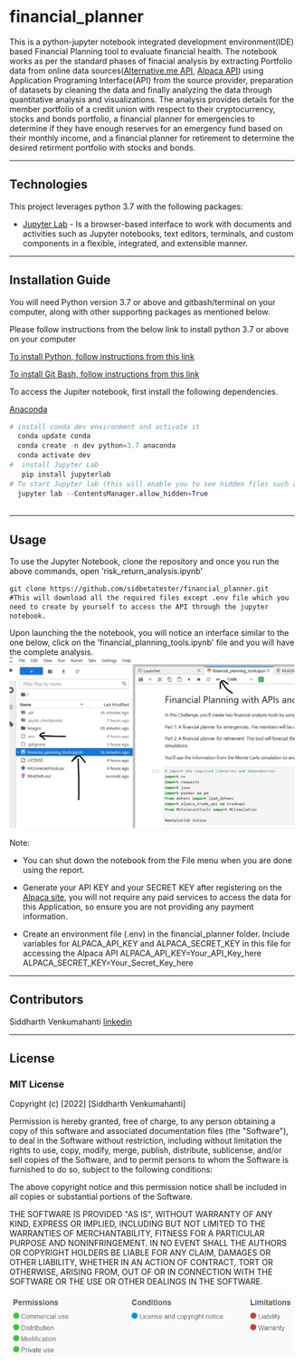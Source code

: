 # financial_planner

This is a python-jupyter notebook integrated development environment(IDE) based Financial Planning tool to evaluate financial health. The notebook works as per the standard phases of finacial analysis by extracting Portfolio data from online data sources([Alternative.me API](https://alternative.me/crypto/api/), [Alpaca API](https://alpaca.markets/docs/api-references/)) using Application Programing Interface(API) from the source provider, preparation of datasets by cleaning the data and finally analyzing the data through quantitative analysis and visualizations. The analysis provides details for the member portfolio of a credit union with respect to their cryptocurrency, stocks and bonds portfolio, a financial planner for emergencies to determine if they have enough reserves for an emergency fund based on their monthly income, and a financial planner for retirement to determine the desired retirment portfolio with stocks and bonds. 


---


## Technologies

This project leverages python 3.7 with the following packages:

* [Jupyter Lab](https://jupyterlab.readthedocs.io/en/stable/#) - Is a browser-based interface to work with documents and activities such as Jupyter notebooks, text editors, terminals, and custom components in a flexible, integrated, and extensible manner.

---

## Installation Guide

You will need Python version 3.7 or above and gitbash/terminal on your computer, along with other supporting packages as mentioned below. 

Please follow instructions from the below link to install python 3.7 or above on your computer

[To install Python, follow instructions from this link](https://www.python.org/downloads/)

[To install Git Bash, follow instructions from this link](https://github.com/git-guides/install-git)

To access the Jupiter notebook, first install the following dependencies.

 [Anaconda](https://docs.anaconda.com/anaconda/install/)

```python
# install conda dev environment and activate it
  conda update conda
  conda create -n dev python=3.7 anaconda
  conda activate dev
#  install Jupyter Lab
   pip install jupyterlab
# To start Jupyter lab (this will enable you to see hidden files such as .env, remember to check 'Show Hidden Files' in the View menu in case that is not  enabled)
  jupyter lab --ContentsManager.allow_hidden=True
   
```


---


## Usage

To use the Jupyter Notebook, clone the repository and once you run the above commands, open 'risk_return_analysis.ipynb'

```git
git clone https://github.com/sidbetatester/financial_planner.git
#This will download all the required files except .env file which you need to create by yourself to access the API through the jupyter notebook.
```

Upon launching the the notebook, you will notice an interface similar to the one below, click  on the 'financial_planning_tools.ipynb' file and you will have the complete analysis. 
![financial_planner](Images/Jupyter_Screenshot.jpg)

Note:
* You can shut down the notebook from the File menu when you are done using the report.

* Generate your API KEY and your SECRET KEY after registering on the [Alpaca site](https://alpaca.markets/), you will not require any paid services to access the data for this Application, so ensure you are not providing any payment information.  

* Create an environment file (.env) in the financial_planner folder. Include variables for ALPACA_API_KEY and ALPACA_SECRET_KEY in this file for accessing the Alpaca API
    ALPACA_API_KEY=Your_API_Key_here
    ALPACA_SECRET_KEY=Your_Secret_Key_here
---


## Contributors

Siddharth Venkumahanti
[linkedin](https://www.linkedin.com/in/siddharthvenkumahanti/)


---


## License

### MIT License

Copyright (c) [2022] [Siddharth Venkumahanti]

Permission is hereby granted, free of charge, to any person obtaining a copy
of this software and associated documentation files (the "Software"), to deal
in the Software without restriction, including without limitation the rights
to use, copy, modify, merge, publish, distribute, sublicense, and/or sell
copies of the Software, and to permit persons to whom the Software is
furnished to do so, subject to the following conditions:

The above copyright notice and this permission notice shall be included in all
copies or substantial portions of the Software.

THE SOFTWARE IS PROVIDED "AS IS", WITHOUT WARRANTY OF ANY KIND, EXPRESS OR
IMPLIED, INCLUDING BUT NOT LIMITED TO THE WARRANTIES OF MERCHANTABILITY,
FITNESS FOR A PARTICULAR PURPOSE AND NONINFRINGEMENT. IN NO EVENT SHALL THE
AUTHORS OR COPYRIGHT HOLDERS BE LIABLE FOR ANY CLAIM, DAMAGES OR OTHER
LIABILITY, WHETHER IN AN ACTION OF CONTRACT, TORT OR OTHERWISE, ARISING FROM,
OUT OF OR IN CONNECTION WITH THE SOFTWARE OR THE USE OR OTHER DEALINGS IN THE
SOFTWARE.

![MIT License](Images/MIT_License.png)



